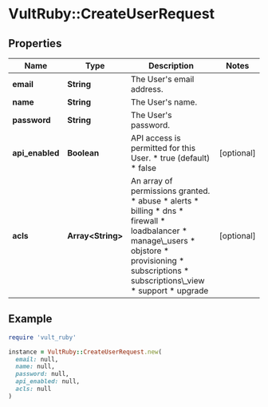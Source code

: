 # VultRuby::CreateUserRequest

## Properties

| Name | Type | Description | Notes |
| ---- | ---- | ----------- | ----- |
| **email** | **String** | The User&#39;s email address. |  |
| **name** | **String** | The User&#39;s name. |  |
| **password** | **String** | The User&#39;s password. |  |
| **api_enabled** | **Boolean** | API access is permitted for this User.  * true (default) * false | [optional] |
| **acls** | **Array&lt;String&gt;** | An array of permissions granted.  * abuse * alerts * billing * dns * firewall * loadbalancer * manage\\_users * objstore * provisioning * subscriptions * subscriptions\\_view * support * upgrade | [optional] |

## Example

```ruby
require 'vult_ruby'

instance = VultRuby::CreateUserRequest.new(
  email: null,
  name: null,
  password: null,
  api_enabled: null,
  acls: null
)
```

